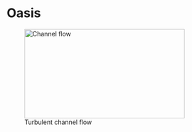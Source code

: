 Oasis
=====
<p align="center">
  <figure>
    <img src="https://raw.github.com/wiki/mikaem/oasis/figs/channel3D.gif" width="360" height="200" alt="Channel flow"/>
    <figcaption width="420"> Turbulent channel flow </figcaption>
  </figure>
</p>
